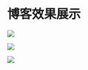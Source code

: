 # 博客效果展示

![](http://image.linkaiblog.top/myblog_readme_01.png)

![](http://image.linkaiblog.top/myblog_readme_02.png)

![](http://image.linkaiblog.top/myblog_readme_03.png)
